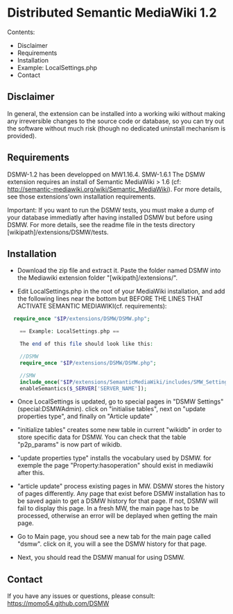 # Distributed Semantic MediaWiki 1.2

Contents:
* Disclaimer
* Requirements
* Installation
* Example: LocalSettings.php
* Contact

## Disclaimer 

In general, the extension can be installed into a working wiki without making
any irreversible changes to the source code or database, so you can try out
the software without much risk (though no dedicated uninstall mechanism is
provided).

## Requirements

DSMW-1.2 has been developped on MW1.16.4. SMW-1.6.1 The DSMW extension
requires an install of Semantic MediaWiki > 1.6 (cf:
http://semantic-mediawiki.org/wiki/Semantic_MediaWiki).  For more
details, see those extensions'own installation requirements.

Important: If you want to run the DSMW tests, you must make a dump of your 
database immediatly after having installed DSMW but before using DSMW.
For more details, see the readme file in the tests directory
[wikipath]/extensions/DSMW/tests.

## Installation

* Download the zip file and extract it. Paste the folder named DSMW
  into the Mediawiki extension folder "[wikipath]/extensions/".

* Edit LocalSettings.php in the root of your MediaWiki installation,
  and add the following lines near the bottom but BEFORE THE LINES
  THAT ACTIVATE SEMANTIC MEDIAWIKI(cf. requirements):

```php
  require_once "$IP/extensions/DSMW/DSMW.php";

    == Example: LocalSettings.php ==

    The end of this file should look like this:

    //DSMW
    require_once "$IP/extensions/DSMW/DSMW.php";

    //SMW
    include_once("$IP/extensions/SemanticMediaWiki/includes/SMW_Settings.php");
    enableSemantics($_SERVER['SERVER_NAME']);
```

* Once LocalSettings is updated, go to special pages in "DSMW
  Settings" (special:DSMWAdmin).  click on "initialise tables", next
  on "update properties type", and finally on "Article update"

* "initialize tables" creates some new table in current "wikidb" in
  order to store specific data for DSMW. You can check that the table
  "p2p_params" is now part of wikidb.
 
* "update properties type" installs the vocabulary used by DSMW. for
  exemple the page "Property:hasoperation" should exist in mediawiki
  after this.

* "article update" process existing pages in MW. DSMW stores the
  history of pages differently. Any page that exist before DSMW
  installation has to be saved again to get a DSMW history for that
  page. If not, DSMW will fail to display this page. In a fresh MW,
  the main page has to be processed, otherwise an error will be
  deplayed when getting the main page.

* Go to Main page, you shoud see a new tab for the main page called
  "dsmw".  click on it, you will a see the DSMW history for that page.

* Next, you should read the DSMW manual for using DSMW.

## Contact

If you have any issues or questions, please consult:
https://momo54.github.com/DSMW


